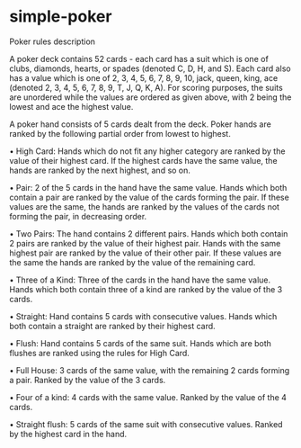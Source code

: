 # simple-poker
Poker rules description

A poker deck contains 52 cards - each card has a suit which is one of clubs, diamonds, hearts, or spades (denoted C, D, H, and S). Each card also has a value which is one of 2, 3, 4, 5, 6, 7, 8, 9, 10, jack, queen, king, ace (denoted 2, 3, 4, 5, 6, 7, 8, 9, T, J, Q, K, A). For scoring purposes, the suits are unordered while the values are ordered as given above, with 2 being the lowest and ace the highest value.

A poker hand consists of 5 cards dealt from the deck. Poker hands are ranked by the following partial order from lowest to highest.

• High Card: Hands which do not fit any higher category are ranked by the value of their highest card. If the highest cards have the same value, the hands are ranked by the next highest, and so on.

• Pair: 2 of the 5 cards in the hand have the same value. Hands which both contain a pair are ranked by the value of the cards forming the pair. If these values are the same, the hands are ranked by the values of the cards not forming the pair, in decreasing order.

• Two Pairs: The hand contains 2 different pairs. Hands which both contain 2 pairs are ranked by the value of their highest pair. Hands with the same highest pair are ranked by the value of their other pair. If these values are the same the hands are ranked by the value of the remaining card.

• Three of a Kind: Three of the cards in the hand have the same value. Hands which both contain three of a kind are ranked by the value of the 3 cards.

• Straight: Hand contains 5 cards with consecutive values. Hands which both contain a straight are ranked by their highest card.

• Flush: Hand contains 5 cards of the same suit. Hands which are both flushes are ranked using the rules for High Card.

• Full House: 3 cards of the same value, with the remaining 2 cards forming a pair. Ranked by the value of the 3 cards.

• Four of a kind: 4 cards with the same value. Ranked by the value of the 4 cards.

• Straight flush: 5 cards of the same suit with consecutive values. Ranked by the highest card in the hand.
